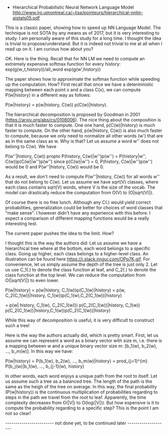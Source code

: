 - Hierarchical Probabilistic Neural Network Language Model http://www.iro.umontreal.ca/~lisa/pointeurs/hierarchical-nnlm-aistats05.pdf

This is a classic paper, showing how to speed up NN Language Model. The technique is not SOTA by any means as of 2017, but it is very interesting to study. I am personally aware of this study for a long time. I thought the idea is trivial to propose/understand. But it is indeed not trivial to me at all when I read up on it. I am curious how about you?

OK. Here is the thing. Recall that for NN LM we need to compute an extremely expensive softmax function for every history:
exp(g(w_t,history))/all_word exp(g(w',history))

The paper shows how to approximate the softmax function while speeding up the computation. How? First recall that once we have a deterministic mapping between each point x and a class C(x), we can compute P(w|history) in a different way as follows:

P(w|history) = p(w|history, C(w)) p(C(w)|history).

The hierarchical decomposition is proposed by Goodman in 2001 (https://arxiv.org/abs/cs/0108006). The nice thing about the composition is that it is much faster to compute. 
One one hand, p(C(w)|history) is much faster to compute.
On the other hand, p(w|history, C(w)) is also much faster to compute, because we only need to normalize all other words (w') that
are as in the same class as w. Why is that? Let us assume a word w'' does not belong to C(w). We have 


P(w''|history, C(w)) propto P(history, C(w)|w'')p(w'') = P(history|w'', C(w))p(C(w)|w'')p(w'')
since p(C(w)|w'') = 0, P(history, C(w)|w'')p(w'') would be 0 and P(w''|history, C(w)) would be 0.

As a result, we don't need to compute P(w''|history, C(w)) for all words w'' that do not belong to C(w). Let us assume we have sqrt(V) classes,
where each class contains sqrt(V) words, where V is the size of the vocab. The model can drastically reduce the computation from O(V) to (O|sqrt(V)|).

Of course there is no free lunch. Although any C(.) would yield correct probabilities, generalization
could be better for choices of word classes that "make sense". I however didn't have any experience with this before. I expect a comparison of different mapping functions would be a really interesting test.




The current paper pushes the idea to the limit. How?

I thought this is the way the authors did: Let us assume we have a hierarchical tree where at the bottom, each word belongs to a specific class. Going up higher, each class belongs to a higher-level class. An illustration can be found here https://i.stack.imgur.com/OPq7K.gif. For convenience, let us simply assume the depth of the tree is just only 2. Let us use C_1(.) to denote the class function at leaf, and C_2(.) to denote the class function  at the top level. We can reduce the computation from O(|sqrt(V)|) to even lower.

P(w|history) = p(w|history, C_1(w))p(C_1(w)|history) = p(w, C_2(C_1(w))|history, C_1(w))p(C_1(w),C_2(C_1(w))|history)

= p(w| history, C_1(w), C_2(C_1(w))) p(C_2(C_1(w))|history, C_1(w)) p(C_2(C_1(w))|history,C_1(w))p(C_2(C_1(w))|history)

While this way of decomposition is useful, it is very difficult to construct such a tree! 

Here is the way the authors actually did, which is pretty smart. First, let us assume we can represent a word as a binary vector with size m, i.e. there is a mapping
between w and a unique binary vector size m: [b_1(w), b_2(w), ..., b_m(w)]. In this way we have:

P(w|history) = P(b_1(w), b_2(w), ..., b_m(w)|history) = prod_{j=1}^{m} P(b_j(w)|b_1(w), ..., b_{j-1}(w), history)

In other words, each word enjoys a unique path from the root to itself. Let us assume such a tree as a balanced tree. The length of the path is the same as the heigh of the tree on average. In this way, the final probability (P(w|history)) is the continuous multiplication of probabilities regarding to steps in the path we travel from the root to leaf. Apparently, the time complexity decreases from O(|V|) to O(log(|V|)). But how expensive is it to compute the probability regarding to a specific step? This is the point I am not so clear!




------------------------ not done yet, to be continued later --------------------
